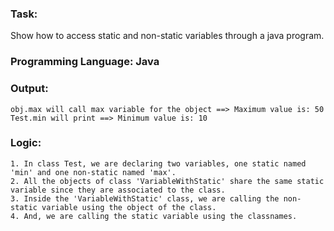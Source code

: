 ### Task: 
Show how to access static and non-static variables through a java program.

### Programming Language: Java

### Output: 
    obj.max will call max variable for the object ==> Maximum value is: 50
    Test.min will print ==> Minimum value is: 10 

### Logic:
    1. In class Test, we are declaring two variables, one static named 'min' and one non-static named 'max'.
    2. All the objects of class 'VariableWithStatic' share the same static variable since they are associated to the class.
    3. Inside the 'VariableWithStatic' class, we are calling the non-static variable using the object of the class.
    4. And, we are calling the static variable using the classnames.

